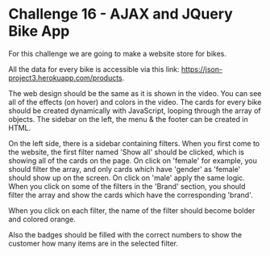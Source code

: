 # Challenge 16 - AJAX and JQuery Bike App

For this challenge we are going to make a website store for bikes. 

All the data for every bike is
accessible via this link: https://json-project3.herokuapp.com/products.

The web design should be the same as it is shown in the video. You can see all
of the effects (on hover) and colors in the video. The cards for every bike
should be created dynamically with JavaScript, looping through the array of
objects. The sidebar on the left, the menu & the footer can be created in
HTML.

On the left side, there is a sidebar containing filters. When you first come to the website, the first filter
named 'Show all' should be clicked, which is showing all of the cards on the
page. On click on 'female' for example, you should filter the array, and only
cards which have 'gender' as 'female' should show up on the screen. On click
on 'male' apply the same logic. When you click on some of the filters in the
'Brand' section, you should filter the array and show the cards which have the
corresponding 'brand'.

When you click on each filter, the name of the filter should become
bolder and colored orange.

Also the badges should be filled with the correct numbers to show the customer
how many items are in the selected filter.